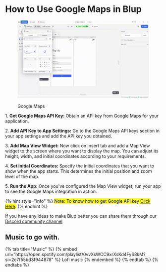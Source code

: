 # How to Use Google Maps in Blup

<figure><img src=".gitbook/assets/map-view.gif" alt="Google Map"><figcaption><p>Google Maps</p></figcaption></figure>

1\. **Get Google Maps API Key:** Obtain an API key from Google Maps for your application.

2\. **Add API Key to App Settings:** Go to the Google Maps API keys section in your app settings and add the API key you obtained.

3\. **Add Map View Widget:** Now click on Insert tab and add a Map View widget to the screen where you want to display the map. You can adjust its height, width, and initial coordinates according to your requirements.

4\. **Set Initial Coordinates:** Specify the initial coordinates that you want to show when the app starts. This determines the initial position and zoom level of the map.

5\. **Run the App:** Once you've configured the Map View widget, run your app to see the Google Maps integration in action.

{% hint style="info" %}
<mark style="color:blue;">Note: To know how to get Google API key [Click Here](https://developers.google.com/maps/documentation/javascript/get-api-key).</mark>
{% endhint %}


If you have any ideas to make Blup better you can share them through our [Discord community channel ](https://discord.com/channels/940632966093234176/965313562425823303)

## Music to go with.
 
<div class="container">
  {% tab title="Music" %}
  {% embed url="https://open.spotify.com/playlist/0vvXsWCC9xrXsKd4FyS8kM?si=2c7f55bd3f944878" %}
  Lofi music
  {% endembed %}
  {% endtab %}
  {% endtabs %}
</div>